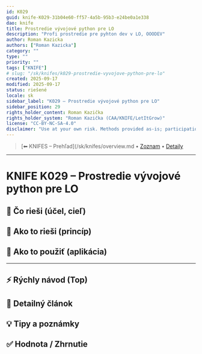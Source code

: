 ```yaml
---
id: K029
guid: knife-K029-31b04e60-ff57-4a5b-95b3-e24be0a1e338
dao: knife
title: Prostredie vývojové python pre LO
description: "Profi prostredie pre pyhton dev v LO, OOODEV"
author: Roman Kazicka
authors: ["Roman Kazicka"]
category: ""
type: ""
priority: ""
tags: ["KNIFE"]
# slug: "/sk/knifes/k029-prostredie-vyvojove-python-pre-lo"
created: 2025-09-17
modified: 2025-09-17
status: riešené
locale: sk
sidebar_label: "K029 – Prostredie vývojové python pre LO"
sidebar_position: 29
rights_holder_content: Roman Kazička
rights_holder_system: "Roman Kazička (CAA/KNIFE/LetItGrow)"
license: "CC-BY-NC-SA-4.0"
disclaimer: "Use at your own risk. Methods provided as-is; participation is voluntary and context-aware."
---
```

<!-- body:start -->

<!-- nav:knifes -->
> [⬅ KNIFES – Prehľad](/sk/knifes/overview.md • [Zoznam](../KNIFE_Overview_List.md) • [Detaily](../KNIFE_Overview_Details.md)
---
# KNIFE K029 – Prostredie vývojové python pre LO

## 🎯 Čo rieši (účel, cieľ)

## 🧩 Ako to rieši (princíp)

## 🧪 Ako to použiť (aplikácia)

---

## ⚡ Rýchly návod (Top)

## 📜 Detailný článok

## 💡 Tipy a poznámky

## ✅ Hodnota / Zhrnutie
